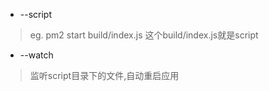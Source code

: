 * --script
> eg. pm2 start build/index.js 这个build/index.js就是script

* --watch
>监听script目录下的文件,自动重启应用